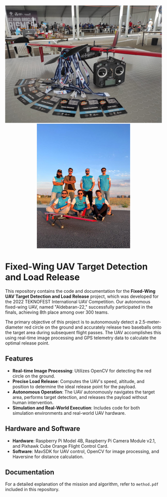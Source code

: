 <p align="center">
  <img src="images/ALDEBARAN-22-1.jpg" alt="Aldebaran-22 Image 1" width="535px" />
  <img src="images/ALDEBARAN-22-2.jpg" alt="Aldebaran-22 Image 2" width="300px" />
</p>

# Fixed-Wing UAV Target Detection and Load Release

This repository contains the code and documentation for the **Fixed-Wing UAV Target Detection and Load Release** project, which was developed for the 2022 TEKNOFEST International UAV Competition. Our autonomous fixed-wing UAV, named "Aldebaran-22," successfully participated in the finals, achieving 8th place among over 300 teams.

The primary objective of this project is to autonomously detect a 2.5-meter-diameter red circle on the ground and accurately release two baseballs onto the target area during subsequent flight passes. The UAV accomplishes this using real-time image processing and GPS telemetry data to calculate the optimal release point.

## Features
- **Real-time Image Processing**: Utilizes OpenCV for detecting the red circle on the ground.
- **Precise Load Release**: Computes the UAV's speed, altitude, and position to determine the ideal release point for the payload.
- **Autonomous Operation**: The UAV autonomously navigates the target area, performs target detection, and releases the payload without human intervention.
- **Simulation and Real-World Execution**: Includes code for both simulation environments and real-world UAV hardware.

## Hardware and Software
- **Hardware**: Raspberry Pi Model 4B, Raspberry Pi Camera Module v2.1, and Pixhawk Cube Orange Flight Control Card.
- **Software**: MavSDK for UAV control, OpenCV for image processing, and Haversine for distance calculation.

## Documentation
For a detailed explanation of the mission and algorithm, refer to `method.pdf` included in this repository.
